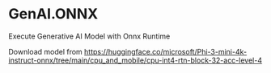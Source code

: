# GenAI.ONNX
Execute Generative AI Model with Onnx Runtime 

Download model from https://huggingface.co/microsoft/Phi-3-mini-4k-instruct-onnx/tree/main/cpu_and_mobile/cpu-int4-rtn-block-32-acc-level-4
